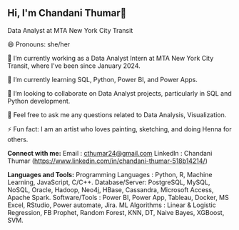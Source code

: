 ##                                 Hi, I'm Chandani Thumar👋

Data Analyst at MTA New York City Transit

😄 Pronouns: she/her

🔭 I’m currently working as a Data Analyst Intern at MTA New York City Transit, where I've been since January 2024.

🌱 I’m currently learning SQL, Python, Power BI, and Power Apps.

👯 I’m looking to collaborate on Data Analyst projects, particularly in SQL and Python development.

💬 Feel free to ask me any questions related to Data Analysis, Visualization.

⚡ Fun fact: I am an artist who loves painting, sketching, and doing Henna for others.

**Connect with me:**
Email : cthumar24@gmail.com
Linkedln : Chandani Thumar (https://www.linkedin.com/in/chandani-thumar-518b14214/)

**Languages and Tools:**
Programming Languages : Python, R, Machine Learning, JavaScript, C/C++. 
Database/Server: PostgreSQL, MySQL, NoSQL, Oracle, Hadoop, Neo4j, HBase, Cassandra, Microsoft Access, Apache Spark.
Software/Tools : Power BI, Power App, Tableau, Docker, MS Excel, RStudio, Power automate, Jira.
ML Algorithms : Linear & Logistic Regression, FB Prophet, Random Forest, KNN, DT, Naive Bayes, XGBoost, SVM.
